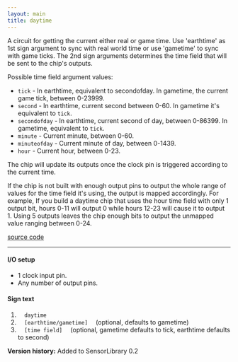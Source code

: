 ```yaml
---
layout: main
title: daytime
---
```


A circuit for getting the current either real or game time. 
Use 'earthtime' as 1st sign argument to sync with real world time or use 'gametime' to sync with game ticks. 
The 2nd sign arguments determines the time field that will be sent to the chip's outputs.

Possible time field argument values:
- `tick` - In earthtime, equivalent to secondofday. In gametime, the current game tick, between 0-23999.
- `second` - In earthtime, current second between 0-60. In gametime it's equivalent to `tick`.
- `secondofday` - In earthtime, current second of day, between 0-86399. In gametime, equivalent to `tick`.
- `minute` - Current minute, between 0-60.
- `minuteofday` - Current minute of day, between 0-1439.
- `hour` - Current hour, between 0-23.

The chip will update its outputs once the clock pin is triggered according to the current time.

If the chip is not built with enough output pins to output the whole range of values for the time field it's using, the output is mapped accordingly.
For example, If you build a daytime chip that uses the hour time field with only 1 output bit, hours 0-11 will output 0 while hours 12-23 will cause it to output 1.
Using 5 outputs leaves the chip enough bits to output the unmapped value ranging between 0-24.

[source code](https://github.com/eisental/SensorLibrary/blob/master/src/main/java/org/tal/sensorlibrary/daytime.java)
    
* * *


#### I/O setup 
* 1 clock input pin.
* Any number of output pins.

#### Sign text
1. `   daytime   `
2. `   [earthtime/gametime]   ` (optional, defaults to gametime)
3. `   [time field]   ` (optional, gametime defaults to tick, earthtime defaults to second)

__Version history:__ Added to SensorLibrary 0.2